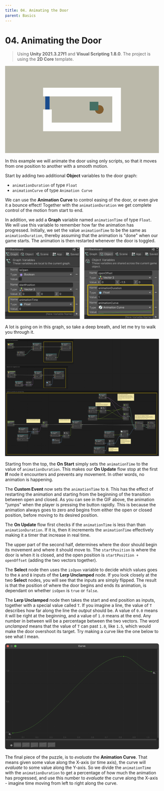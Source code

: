 ```yaml
---
title: 04. Animating the Door
parent: Basics
---
```


# 04. Animating the Door

> Using **Unity 2021.3.27f1** and **Visual Scripting 1.8.0**. The project is using the **2D Core** template.

![Demo](./demo.gif)

In this example we will animate the door using only scripts, so that it moves from one position to another with a smooth motion.

Start by adding two additional **Object** variables to the door graph:

- `animationDuration` of type `Float`
- `animationCurve` of type `Animation Curve`

We can use the **Animation Curve** to control easing of the door, or even give it a bounce effect! Together with the `animationDuration` we get complete control of the motion from start to end.

In addition, we add a **Graph** variable named `animationTime` of type `Float`. We will use this variable to remember how far the animation has progressed. Initially, we set the value `animationTime` to be the same as `animationDuration`, thereby assuming that the animation is "done" when our game starts. The animation is then restarted whenever the door is toggled.

![Graph Variables](./graph-variables.webp)

A lot is going on in this graph, so take a deep breath, and let me try to walk you through it.

[![Graph](./graph.webp)](./graph.webp)

Starting from the top, the **On Start** simply sets the `animationTime` to the value of `animationDuration`. This makes our **On Update** flow stop at the first **If** node it encounters and prevents any movement. In other words, no animation is happening.

The **Custom Event** now sets the `animationTime` to `0`. This has the effect of restarting the animation and starting from the beginning of the transition between open and closed. As you can see in the GIF above, the animation "jumps" when the player is pressing the button rapidly. This is because the animation always goes to zero and begins from either the open or closed position, before moving to its desired position.

The **On Update** flow first checks if the `animationTime` is less than than `animationDuration`. If it is, then it increments the `animationTime` effectively making it a timer that increase in real time.

The upper part of the second half, determines where the door should begin its movement and where it should move to. The `startPosition` is where the door is when it is closed, and the open position is `startPosition + openOffset` (adding the two vectors together).

The **Select** node then uses the `isOpen` variable to decide which values goes to the `A` and `B` inputs of the **Lerp Unclamped** node. If you look closely at the two **Select** nodes, you will see that the inputs are simply flipped. The result is that the position of where the door begins and ends its animation, is dependant on whether `isOpen` is `true` or `false`.

The **Lerp Unclamped** node then takes the start and end position as inputs, together with a special value called `T`. If you imagine a line, the value of `T` describes how far along the line the *output* should be. A value of `0.0` means it will be right at the beginning, and a value of `1.0` means at the end. Any number in between will be a percentage between the two vectors. The word *unclamped* means that the value of `T` can past `1.0`, like `1.5`, which would make the door overshoot its target. Try making a curve like the one below to see what I mean.

![Animation Curve](./animation-curve.webp)

The final piece of the puzzle, is to *evaluate* the **Animation Curve**. That means given some value along the X-axis (or time axis), the curve will *evaluate* to some value along the Y-axis. So we divide the `animationTime` with the `animationDuration` to get a percentage of how much the animation has progressed, and use this number to *evaluate* the curve along the X-axis - imagine time moving from left to right along the curve.